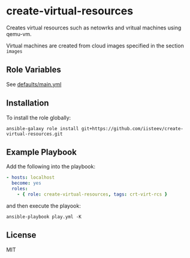create-virtual-resources
=========

Creates virtual resources such as netowrks and vritual machines using qemu-vm.

Virtual machines are created from cloud images specified in the section `images`

Role Variables
--------------

See [defaults/main.yml](./defaults/main.yml)

Installation
----------------

To install the role globally:

`ansible-galaxy role install git+https://github.com/iisteev/create-virtual-resources.git`


Example Playbook
----------------

Add the following into the playbook:
```yaml
- hosts: localhost
  become: yes
  roles:
    - { role: create-virtual-resources, tags: crt-virt-rcs }
```

and then execute the playook:

`ansible-playbook play.yml -K`

License
-------

MIT
